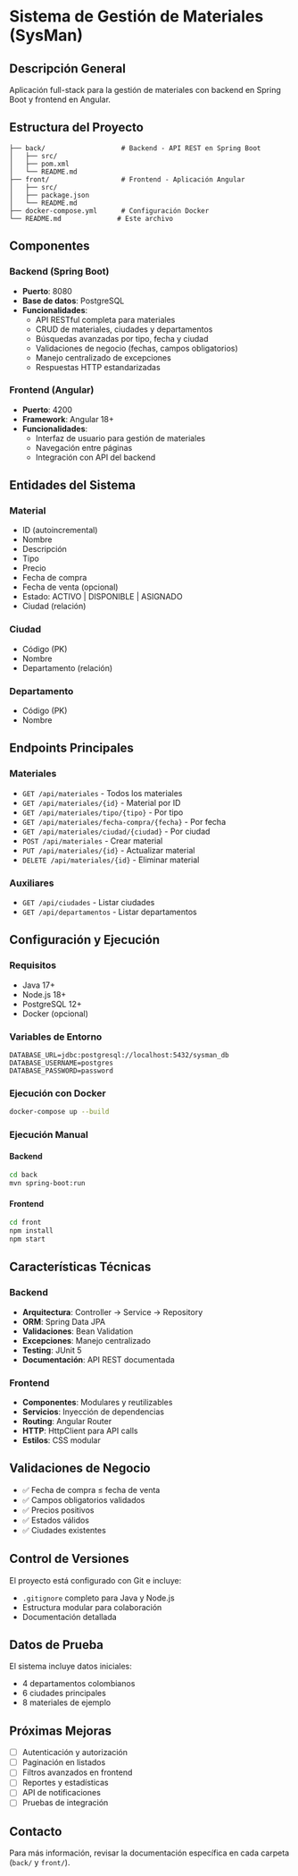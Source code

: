 # Sistema de Gestión de Materiales (SysMan)

## Descripción General
Aplicación full-stack para la gestión de materiales con backend en Spring Boot y frontend en Angular.

## Estructura del Proyecto
```
├── back/                   # Backend - API REST en Spring Boot
│   ├── src/
│   ├── pom.xml
│   └── README.md
├── front/                  # Frontend - Aplicación Angular
│   ├── src/
│   ├── package.json
│   └── README.md
├── docker-compose.yml      # Configuración Docker
└── README.md              # Este archivo
```

## Componentes

### Backend (Spring Boot)
- **Puerto**: 8080
- **Base de datos**: PostgreSQL
- **Funcionalidades**:
  - API RESTful completa para materiales
  - CRUD de materiales, ciudades y departamentos
  - Búsquedas avanzadas por tipo, fecha y ciudad
  - Validaciones de negocio (fechas, campos obligatorios)
  - Manejo centralizado de excepciones
  - Respuestas HTTP estandarizadas

### Frontend (Angular)
- **Puerto**: 4200
- **Framework**: Angular 18+
- **Funcionalidades**:
  - Interfaz de usuario para gestión de materiales
  - Navegación entre páginas
  - Integración con API del backend

## Entidades del Sistema

### Material
- ID (autoincremental)
- Nombre
- Descripción
- Tipo
- Precio
- Fecha de compra
- Fecha de venta (opcional)
- Estado: ACTIVO | DISPONIBLE | ASIGNADO
- Ciudad (relación)

### Ciudad
- Código (PK)
- Nombre
- Departamento (relación)

### Departamento
- Código (PK)
- Nombre

## Endpoints Principales

### Materiales
- `GET /api/materiales` - Todos los materiales
- `GET /api/materiales/{id}` - Material por ID
- `GET /api/materiales/tipo/{tipo}` - Por tipo
- `GET /api/materiales/fecha-compra/{fecha}` - Por fecha
- `GET /api/materiales/ciudad/{ciudad}` - Por ciudad
- `POST /api/materiales` - Crear material
- `PUT /api/materiales/{id}` - Actualizar material
- `DELETE /api/materiales/{id}` - Eliminar material

### Auxiliares
- `GET /api/ciudades` - Listar ciudades
- `GET /api/departamentos` - Listar departamentos

## Configuración y Ejecución

### Requisitos
- Java 17+
- Node.js 18+
- PostgreSQL 12+
- Docker (opcional)

### Variables de Entorno
```env
DATABASE_URL=jdbc:postgresql://localhost:5432/sysman_db
DATABASE_USERNAME=postgres
DATABASE_PASSWORD=password
```

### Ejecución con Docker
```bash
docker-compose up --build
```

### Ejecución Manual

#### Backend
```bash
cd back
mvn spring-boot:run
```

#### Frontend
```bash
cd front
npm install
npm start
```

## Características Técnicas

### Backend
- **Arquitectura**: Controller → Service → Repository
- **ORM**: Spring Data JPA
- **Validaciones**: Bean Validation
- **Excepciones**: Manejo centralizado
- **Testing**: JUnit 5
- **Documentación**: API REST documentada

### Frontend
- **Componentes**: Modulares y reutilizables
- **Servicios**: Inyección de dependencias
- **Routing**: Angular Router
- **HTTP**: HttpClient para API calls
- **Estilos**: CSS modular

## Validaciones de Negocio
- ✅ Fecha de compra ≤ fecha de venta
- ✅ Campos obligatorios validados
- ✅ Precios positivos
- ✅ Estados válidos
- ✅ Ciudades existentes

## Control de Versiones
El proyecto está configurado con Git e incluye:
- `.gitignore` completo para Java y Node.js
- Estructura modular para colaboración
- Documentación detallada

## Datos de Prueba
El sistema incluye datos iniciales:
- 4 departamentos colombianos
- 6 ciudades principales
- 8 materiales de ejemplo

## Próximas Mejoras
- [ ] Autenticación y autorización
- [ ] Paginación en listados
- [ ] Filtros avanzados en frontend
- [ ] Reportes y estadísticas
- [ ] API de notificaciones
- [ ] Pruebas de integración

## Contacto
Para más información, revisar la documentación específica en cada carpeta (`back/` y `front/`).
